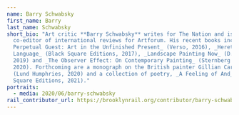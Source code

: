 ```yaml
---
name: Barry Schwabsky
first_name: Barry
last_name: Schwabsky
short_bio: "Art critic **Barry Schwabsky** writes for The Nation and is
  co-editor of international reviews for Artforum. His recent books include _The
  Perpetual Guest: Art in the Unfinished Present_ (Verso, 2016), _Heretics of
  Language_ (Black Square Editions, 2017), _Landscape Painting Now_ (D.A.P,
  2019) and _The Observer Effect: On Contemporary Painting_ (Sternberg Press,
  2020). Forthcoming are a monograph on the British painter Gillian Carnegie
  (Lund Humphries, 2020) and a collection of poetry, _A Feeling of And_ (Black
  Square Editions, 2021)."
portraits:
  - media: 2020/06/barry-schwabsky
rail_contributor_url: https://brooklynrail.org/contributor/barry-schwabsky
---
```

